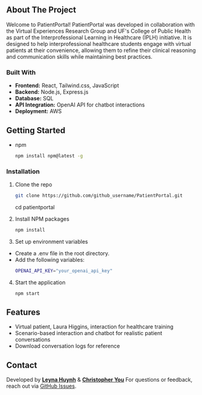 ## About The Project
Welcome to PatientPortal! PatientPortal was developed in collaboration with the Virtual Experiences Research Group and UF's College of Public Health as part of the Interprofessional Learning in Healthcare (IPLH) initiative. It is designed to help interprofessional healthcare students engage with virtual patients at their convenience, allowing them to refine their clinical reasoning and communication skills while maintaining best practices.

### Built With 
- **Frontend:** React, Tailwind.css, JavaScript
- **Backend:** Node.js, Express.js
- **Database:** SQL
- **API Integration:** OpenAI API for chatbot interactions
- **Deployment:** AWS

## Getting Started
* npm
  ```sh
  npm install npm@latest -g
  ```
### Installation
1. Clone the repo
   ```sh
   git clone https://github.com/github_username/PatientPortal.git
   ```
   cd patientportal

2. Install NPM packages
   ```sh
   npm install
   ```

3. Set up environment variables
- Create a .env file in the root directory.
- Add the following variables:
   ```sh
   OPENAI_API_KEY="your_openai_api_key"
   ```

4. Start the application
   ```sh
   npm start
   ```

## Features
- Virtual patient, Laura Higgins, interaction for healthcare training
- Scenario-based interaction and chatbot for realistic patient conversations 
- Download conversation logs for reference  

## Contact
Developed by **[Leyna Huynh](https://github.com/leynarhuynh)** & **[Christopher You](https://github.com/christopheryou)**
For questions or feedback, reach out via [GitHub Issues](https://github.com/leynarhuynh/PatientPortal/issues).